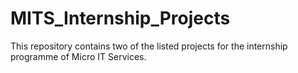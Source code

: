 # MITS_Internship_Projects
This repository contains two of the listed projects for the internship programme of Micro IT Services.

